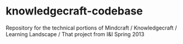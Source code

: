 knowledgecraft-codebase
=======================

Repository for the technical portions of Mindcraft / Knowledgecraft / Learning Landscape / That project from I&amp;I Spring 2013
